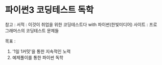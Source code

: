 # 파이썬3 코딩테스트 독학 

참고 :
서적 : 이것이 취업을 위한 코딩테스트다 with 파이썬(한빛미디어)
사이트 : 프로그래머스의 코딩테스트 문제들

목표 :
1. '1일 1커밋'을 통한 지속적인 노력
2. 예제풀이를 통한 파이썬 독학
